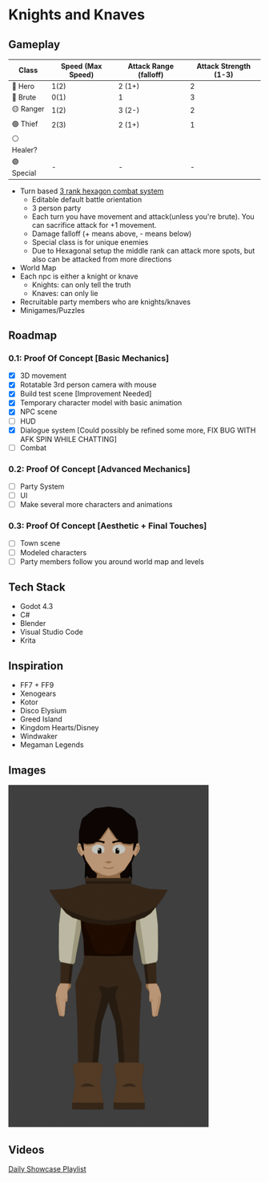 # Knights and Knaves
## Gameplay
  
| Class         | Speed (Max Speed)            | Attack Range (falloff)   | Attack Strength (1-3) |
| ------------- | ---------------------------- | ------------------------ |---------------------- |
| 🔵 Hero      | 1(2)                          | 2 (1+)                  | 2                      |
| 🔴 Brute     | 0(1)                          | 1                       | 3                      |
| 🟡 Ranger    | 1(2)                          | 3 (2-)                  | 2                      | 
| 🟢 Thief     | 2(3)                          | 2 (1+)                  | 1                      |
| ⚪ Healer?   |                               |                         |                        |
| 🟣 Special   | -                             | -                       | -                      |
- Turn based [3 rank hexagon combat system](https://github.com/braydenphanna/knights-and-knaves/blob/main/screenshots/battlegraph.png)
  - Editable default battle orientation
  - 3 person party
  - Each turn you have movement and attack(unless you're brute). You can sacrifice attack for +1 movement.
  - Damage falloff (+ means above, - means below)
  - Special class is for unique enemies
  - Due to Hexagonal setup the middle rank can attack more spots, but also can be attacked from more directions 
- World Map
- Each npc is either a knight or knave
  - Knights: can only tell the truth
  - Knaves: can only lie
- Recruitable party members who are knights/knaves
- Minigames/Puzzles

## Roadmap
### 0.1: Proof Of Concept [Basic Mechanics]
- [X] 3D movement
- [X] Rotatable 3rd person camera with mouse
- [X] Build test scene [Improvement Needed]
- [X] Temporary character model with basic animation
- [X] NPC scene
- [ ] HUD
- [X] Dialogue system [Could possibly be refined some more, FIX BUG WITH AFK SPIN WHILE CHATTING]
- [ ] Combat
### 0.2: Proof Of Concept [Advanced Mechanics]
- [ ] Party System
- [ ] UI
- [ ] Make several more characters and animations
### 0.3: Proof Of Concept [Aesthetic + Final Touches]
- [ ] Town scene
- [ ] Modeled characters
- [ ] Party members follow you around world map and levels

## Tech Stack
- Godot 4.3
- C#
- Blender
- Visual Studio Code
- Krita

## Inspiration
- FF7 + FF9
- Xenogears
- Kotor
- Disco Elysium
- Greed Island
- Kingdom Hearts/Disney
- Windwaker
- Megaman Legends

## Images
<img src="screenshots/charlie.png" width="400" />

## Videos
[Daily Showcase Playlist](https://www.youtube.com/watch?v=QhWuJ_pk5-A&list=PLE9KDpgiOyFDyoT6gnDmB5Nd-Xvu2F3We)
